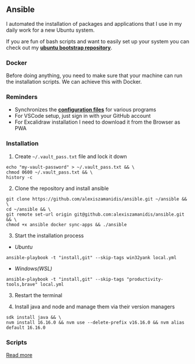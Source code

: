 ## Ansible

I automated the installation of packages and applications that I use in my daily work for a new Ubuntu system.

If you are fun of bash scripts and want to easily set up your system you can check out my [**ubuntu bootstrap repository**](https://github.com/alexiszamanidis/.ubuntu_bootstrap).

### Docker

Before doing anything, you need to make sure that your machine can run the installation scripts. We can achieve this with Docker.

### Reminders

-   Synchronizes the [**configuration files**](https://github.com/alexiszamanidis/dotfiles) for various programs
-   For VSCode setup, just sign in with your GitHub account
-   For Excalidraw installation I need to download it from the Browser as PWA

### Installation

1. Create `~/.vault_pass.txt` file and lock it down

```
echo "my-vault-password" > ~/.vault_pass.txt && \
chmod 0600 ~/.vault_pass.txt && \
history -c
```

2. Clone the repository and install ansible

```
git clone https://github.com/alexiszamanidis/ansible.git ~/ansible && \
cd ~/ansible && \
git remote set-url origin git@github.com:alexiszamanidis/ansible.git && \
chmod +x ansible docker sync-apps && ./ansible
```

3. Start the installation process

- *Ubuntu*

```
ansible-playbook -t "install,git" --skip-tags win32yank local.yml
```

- *Windows(WSL)*

```
ansible-playbook -t "install,git" --skip-tags "productivity-tools,brave" local.yml
```

3. Restart the terminal

4. Install java and node and manage them via their version managers

```
sdk install java && \
nvm install 16.16.0 && nvm use --delete-prefix v16.16.0 && nvm alias default 16.16.0
```

### Scripts

[Read more](https://github.com/alexiszamanidis/ansible/blob/master/SCRIPTS.md)
